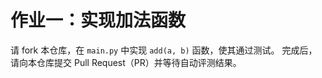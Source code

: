 # 作业一：实现加法函数

请 fork 本仓库，在 `main.py` 中实现 `add(a, b)` 函数，使其通过测试。
完成后，请向本仓库提交 Pull Request（PR）并等待自动评测结果。
